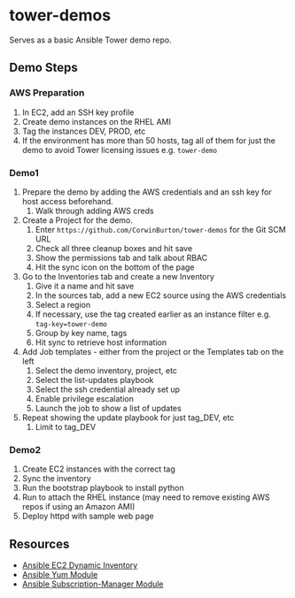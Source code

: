 # tower-demos
Serves as a basic Ansible Tower demo repo.

## Demo Steps

### AWS Preparation

1. In EC2, add an SSH key profile
2. Create demo instances on the RHEL AMI
3. Tag the instances DEV, PROD, etc
4. If the environment has more than 50 hosts, tag all of them for just the demo to avoid Tower licensing issues e.g. `tower-demo`


### Demo1

1. Prepare the demo by adding the AWS credentials and an ssh key for host access beforehand.
    1. Walk through adding AWS creds
2. Create a Project for the demo.
    1. Enter `https://github.com/CorwinBurton/tower-demos` for the Git SCM URL
    2. Check all three cleanup boxes and hit save
    3. Show the permissions tab and talk about RBAC
    4. Hit the sync icon on the bottom of the page
3. Go to the Inventories tab and create a new Inventory
    1. Give it a name and hit save
    2. In the sources tab, add a new EC2 source using the AWS credentials
    3. Select a region
    4. If necessary, use the tag created earlier as an instance filter e.g. `tag-key=tower-demo`
    5. Group by key name, tags
    6. Hit sync to retrieve host information
4. Add Job templates - either from the project or the Templates tab on the left
    1. Select the demo inventory, project, etc
    2. Select the list-updates playbook
    3. Select the ssh credential already set up
    4. Enable privilege escalation
    5. Launch the job to show a list of updates
5. Repeat showing the update playbook for just tag_DEV, etc
    1. Limit to tag_DEV

### Demo2
1. Create EC2 instances with the correct tag
2. Sync the inventory
3. Run the bootstrap playbook to install python
4. Run to attach the RHEL instance (may need to remove existing AWS repos if using an Amazon AMI)
5. Deploy httpd with sample web page

## Resources
- [Ansible EC2 Dynamic Inventory](https://docs.ansible.com/ansible/latest/user_guide/intro_dynamic_inventory.html#inventory-script-example-aws-ec2)
- [Ansible Yum Module](https://docs.ansible.com/ansible/latest/modules/yum_module.html)
- [Ansible Subscription-Manager Module](https://docs.ansible.com/ansible/latest/modules/redhat_subscription_module.html)
